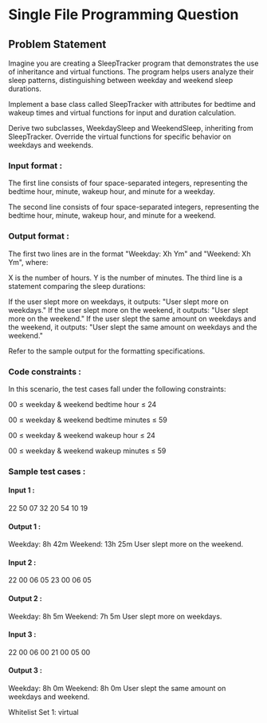 # Single File Programming Question

## Problem Statement

Imagine you are creating a SleepTracker program that demonstrates the use of inheritance and virtual functions. The program helps users analyze their sleep patterns, distinguishing between weekday and weekend sleep durations.

Implement a base class called SleepTracker with attributes for bedtime and wakeup times and virtual functions for input and duration calculation.

Derive two subclasses, WeekdaySleep and WeekendSleep, inheriting from SleepTracker. Override the virtual functions for specific behavior on weekdays and weekends.

### Input format :

The first line consists of four space-separated integers, representing the bedtime hour, minute, wakeup hour, and minute for a weekday.

The second line consists of four space-separated integers, representing the bedtime hour, minute, wakeup hour, and minute for a weekend.

### Output format :

The first two lines are in the format "Weekday: Xh Ym" and "Weekend: Xh Ym", where:

X is the number of hours.
Y is the number of minutes.
The third line is a statement comparing the sleep durations:

If the user slept more on weekdays, it outputs: "User slept more on weekdays."
If the user slept more on the weekend, it outputs: "User slept more on the weekend."
If the user slept the same amount on weekdays and the weekend, it outputs: "User slept the same amount on weekdays and the weekend."

Refer to the sample output for the formatting specifications.

### Code constraints :

In this scenario, the test cases fall under the following constraints:

00 ≤ weekday & weekend bedtime hour ≤ 24

00 ≤ weekday & weekend bedtime minutes ≤ 59

00 ≤ weekday & weekend wakeup hour ≤ 24

00 ≤ weekday & weekend wakeup minutes ≤ 59

### Sample test cases :

#### Input 1 :

22 50 07 32
20 54 10 19

#### Output 1 :

Weekday: 8h 42m
Weekend: 13h 25m
User slept more on the weekend.

#### Input 2 :

22 00 06 05
23 00 06 05

#### Output 2 :

Weekday: 8h 5m
Weekend: 7h 5m
User slept more on weekdays.

#### Input 3 :

22 00 06 00
21 00 05 00

#### Output 3 :

Weekday: 8h 0m
Weekend: 8h 0m
User slept the same amount on weekdays and weekend.

Whitelist
Set 1:
virtual
